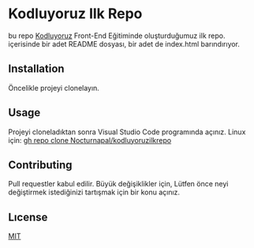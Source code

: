 # Kodluyoruz Ilk Repo
bu repo [Kodluyoruz](Kodluyoruz) Front-End Eğitiminde oluşturduğumuz ilk repo. içerisinde bir adet README dosyası, bir adet de index.html barındırıyor.
## Installation 
Öncelikle projeyi clonelayın.

## Usage 
Projeyi cloneladıktan sonra Visual Studio  Code programında açınız.
Linux için:
[gh repo clone Nocturnapal/kodluyoruzilkrepo](https://github.com/Nocturnapal/kodluyoruzilkrepo.git)
## Contributing
Pull requestler kabul edilir. Büyük değişiklikler için, Lütfen önce neyi değiştirmek istediğinizi tartışmak için bir konu açınız.

## Lıcense
[MIT](https://github.com/Nocturnapal/kodluyoruzilkrepo/blob/main/LICENSE)
